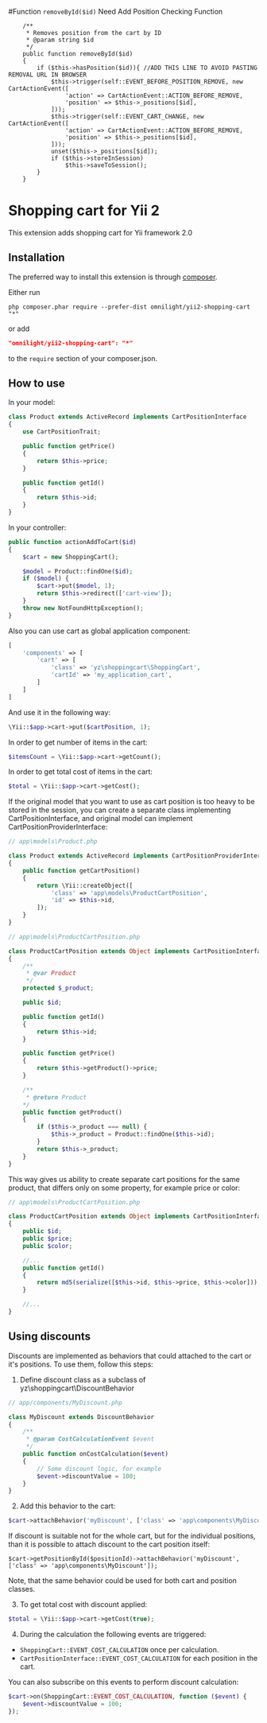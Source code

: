 #Function ```removeById($id)``` Need Add Position Checking Function

```
    /**
     * Removes position from the cart by ID
     * @param string $id
     */
    public function removeById($id)
    {
		if ($this->hasPosition($id)){ //ADD THIS LINE TO AVOID PASTING REMOVAL URL IN BROWSER
            $this->trigger(self::EVENT_BEFORE_POSITION_REMOVE, new CartActionEvent([
                'action' => CartActionEvent::ACTION_BEFORE_REMOVE,
                'position' => $this->_positions[$id],
            ]));
            $this->trigger(self::EVENT_CART_CHANGE, new CartActionEvent([
                'action' => CartActionEvent::ACTION_BEFORE_REMOVE,
                'position' => $this->_positions[$id],
            ]));
            unset($this->_positions[$id]);
            if ($this->storeInSession)
                $this->saveToSession();
        }
    }
```




Shopping cart for Yii 2
=======================

This extension adds shopping cart for Yii framework 2.0

Installation
------------

The preferred way to install this extension is through [composer](http://getcomposer.org/download/).

Either run

```
php composer.phar require --prefer-dist omnilight/yii2-shopping-cart "*"
```

or add

```json
"omnilight/yii2-shopping-cart": "*"
```

to the `require` section of your composer.json.

How to use
----------

In your model:
```php
class Product extends ActiveRecord implements CartPositionInterface
{
    use CartPositionTrait;

    public function getPrice()
    {
        return $this->price;
    }

    public function getId()
    {
        return $this->id;
    }
}
```

In your controller:
```php
public function actionAddToCart($id)
{
    $cart = new ShoppingCart();

    $model = Product::findOne($id);
    if ($model) {
        $cart->put($model, 1);
        return $this->redirect(['cart-view']);
    }
    throw new NotFoundHttpException();
}
```

Also you can use cart as global application component:

```php
[
    'components' => [
        'cart' => [
            'class' => 'yz\shoppingcart\ShoppingCart',
            'cartId' => 'my_application_cart',
        ]
    ]
]
```

And use it in the following way:

```php
\Yii::$app->cart->put($cartPosition, 1);
```

In order to get number of items in the cart:

```php
$itemsCount = \Yii::$app->cart->getCount();
```

In order to get total cost of items in the cart:

```php
$total = \Yii::$app->cart->getCost();
```

If the original model that you want to use as cart position is too heavy to be stored in the session, you
can create a separate class implementing CartPositionInterface, and original model can implement
CartPositionProviderInterface:

```php
// app\models\Product.php

class Product extends ActiveRecord implements CartPositionProviderInterface
{
    public function getCartPosition()
    {
        return \Yii::createObject([
            'class' => 'app\models\ProductCartPosition',
            'id' => $this->id,
        ]);
    }
}

// app\models\ProductCartPosition.php

class ProductCartPosition extends Object implements CartPositionInterface
{
    /**
     * @var Product
     */
    protected $_product;

    public $id;

    public function getId()
    {
        return $this->id;
    }

    public function getPrice()
    {
        return $this->getProduct()->price;
    }

    /**
     * @return Product
    */
    public function getProduct()
    {
        if ($this->_product === null) {
            $this->_product = Product::findOne($this->id);
        }
        return $this->_product;
    }
}
```

This way gives us ability to create separate cart positions for the same product, that differs only on some property,
for example price or color:

```php
// app\models\ProductCartPosition.php

class ProductCartPosition extends Object implements CartPositionInterface
{
    public $id;
    public $price;
    public $color;

    //...
    public function getId()
    {
        return md5(serialize([$this->id, $this->price, $this->color]));
    }

    //...
}
```

Using discounts
---------------

Discounts are implemented as behaviors that could attached to the cart or it's positions. To use them, follow this steps:

1. Define discount class as a subclass of yz\shoppingcart\DiscountBehavior
```php
// app/components/MyDiscount.php

class MyDiscount extends DiscountBehavior
{
    /**
     * @param CostCalculationEvent $event
     */
    public function onCostCalculation($event)
    {
        // Some discount logic, for example
        $event->discountValue = 100;
    }
}
```

2. Add this behavior to the cart:

```php
$cart->attachBehavior('myDiscount', ['class' => 'app\components\MyDiscount']);
```

If discount is suitable not for the whole cart, but for the individual positions, than it is possible to attach
discount to the cart position itself:

```
$cart->getPositionById($positionId)->attachBehavior('myDiscount', ['class' => 'app\components\MyDiscount']);
```

Note, that the same behavior could be used for both cart and position classes.

3. To get total cost with discount applied:

```php
$total = \Yii::$app->cart->getCost(true);
```

4. During the calculation the following events are triggered: 
- `ShoppingCart::EVENT_COST_CALCULATION` once per calculation.
- `CartPositionInterface::EVENT_COST_CALCULATION` for each position in the cart.
 
You can also subscribe on this events to perform discount calculation:

```php
$cart->on(ShoppingCart::EVENT_COST_CALCULATION, function ($event) {
    $event->discountValue = 100;
});
```
